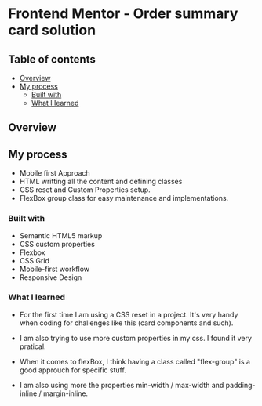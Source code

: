 # Frontend Mentor - Order summary card solution

## Table of contents

- [Overview](#overview)
- [My process](#my-process)
  - [Built with](#built-with)
  - [What I learned](#what-i-learned)

## Overview

## My process

- Mobile first Approach
- HTML writting all the content and defining classes
- CSS reset and Custom Properties setup.
- FlexBox group class for easy maintenance and implementations.

### Built with

- Semantic HTML5 markup
- CSS custom properties
- Flexbox
- CSS Grid
- Mobile-first workflow
- Responsive Design

### What I learned

- For the first time I am using a CSS reset in a project. It's very handy when coding for challenges like this (card components and such).

- I am also trying to use more custom properties in my css. I found it very pratical.

- When it comes to flexBox, I think having a class called "flex-group" is a good approuch for specific stuff.

- I am also using more the properties min-width / max-width and padding-inline / margin-inline.
